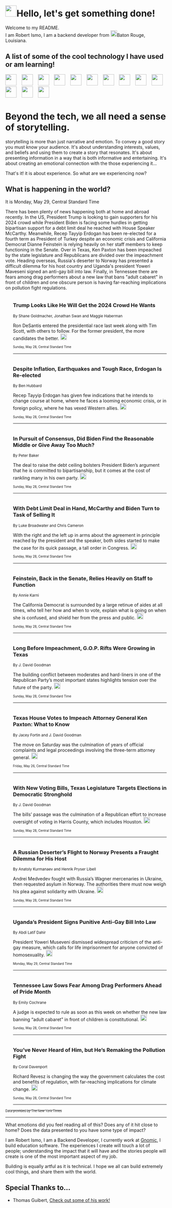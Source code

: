 <h1><img src="https://emojis.slackmojis.com/emojis/images/1643514375/3493/hot-coffee.gif?1643514375" width="35"/>Hello, let's get something done!</h1>

<p>Welcome to my README.<br/>
I am Robert Ismo, I am a backend developer from <img src="https://emojis.slackmojis.com/emojis/images/1638395689/50435/moulin_rouge.png?1638395689" width="20"/>Baton Rouge, Louisiana.</p>
<h2>A list of some of the cool technology I have used or am learning!</h2>
<p>
<img src="https://emojis.slackmojis.com/emojis/images/1643516091/21142/meow_bongotap.gif?1643516091" width="35" alt="">
<img src="https://img.shields.io/badge/Favorite%20Frontend%20Framework-SvelteKit-f83903" alt="">
<img src="https://img.shields.io/badge/Second%20Favorite-Vue-40b581" alt="">
<img src="https://img.shields.io/badge/Most%20Used%20Runtime-Nodejs-78b061" alt="">
<img src="https://emojis.slackmojis.com/emojis/images/1643517416/34482/fire.gif?1643517416" width="35" alt="">
<img src="https://img.shields.io/badge/Javascript%20But%20Better-Typescript-0078ca" alt="">
<img src="https://img.shields.io/badge/Favorite%20Language-Elixir-3e244d" alt="">
<img src="https://img.shields.io/badge/Containerize%20Everything-Docker-6ac9ef" alt="">
<img src="https://emojis.slackmojis.com/emojis/images/1643514596/5999/meow_party.gif?1643514596" width="35" alt="">
<img src="https://img.shields.io/badge/API%20Love%20Language-Graphql-de32a5" alt="">
<img src="https://img.shields.io/badge/Our%20Favorite%20Version%20Controller-Git-e94f33" alt="">
<img src="https://img.shields.io/badge/Favorite%20Database-Redis-d42d1d" alt="">
<img src="https://emojis.slackmojis.com/emojis/images/1643514559/5584/deployparrot.gif?1643514559" width="35" alt="">
<img src="https://img.shields.io/badge/Container%20Interstate-RabbitMQ-f66200" alt="">
<img src="https://img.shields.io/badge/Gotta%20Learn-Kubernetes-316adf" alt="">
<img src="https://img.shields.io/badge/Really%20Mature%20Now-WASM-654fef" alt="">
<img src="https://emojis.slackmojis.com/emojis/images/1666642497/61942/dance_vibe.gif?1666642497" width="35" alt="">
<img src="https://img.shields.io/badge/For%20My%20M1-ARM64-657d96" alt="">
<img src="https://img.shields.io/badge/Loving%20This%20So%20Much-TailwindCSS-17bcb5" alt="">
<img src="https://img.shields.io/badge/Cool%20Build%20Tool-Vite-f9cb24" alt="">
<img src="https://emojis.slackmojis.com/emojis/images/1669231376/62819/working-on-it.gif?1669231376" width="35" alt="">
<img src="https://img.shields.io/badge/Fun%20and%20Easy%20Database-MongoDB-5f8c49" alt="">
<img src="https://img.shields.io/badge/JS%20Life%20Support-NPM-c73737" alt="">
<img src="https://img.shields.io/badge/I%20Liked%20It-DynamoDB-0073b9" alt="">
<img src="https://emojis.slackmojis.com/emojis/images/1643514045/46/question.gif?1643514045" width="35" alt="">
<img src="https://img.shields.io/badge/cool-React-60d6f9" alt="">
<img src="https://img.shields.io/badge/Future%20Big%20Project-Lambda-f37e00" alt="">
<img src="https://img.shields.io/badge/NPM%20But%20Better-PNPM-f1aa07" alt="">
<img src="https://emojis.slackmojis.com/emojis/images/1643514943/9662/fbwow.gif?1643514943" width="35" alt="">
<img src="https://img.shields.io/badge/First%20Language-C-662079" alt="">
<img src="https://img.shields.io/badge/Where%20I%20Deploy%20Frontend-Vercel-000000" alt="">
<img src="https://img.shields.io/badge/Who%20Does%20not%20Want%20an%20App-Swift-f9492a" alt="">
<img src="https://emojis.slackmojis.com/emojis/images/1643514058/151/javascript.png?1643514058" width="35" alt="">
<img src="https://img.shields.io/badge/cool-Python-fbd542" alt="">
<img src="https://img.shields.io/badge/Favorite%20Something-Stripe-656cdc" alt="">
<img src="https://img.shields.io/badge/Of%20Course-HTML5-ed6327" alt="">
<img src="https://emojis.slackmojis.com/emojis/images/1660415405/60731/bomb.gif?1660415405" width="35" alt="">
<img src="https://img.shields.io/badge/hate-CSS-2964ec" alt="">
<img src="https://img.shields.io/badge/Learning-CircleCI-141215" alt="">
<img src="https://img.shields.io/badge/Learning-Rust-fbbb3b" alt="">
<img src="https://emojis.slackmojis.com/emojis/images/1660415397/60712/writing-hand.gif?1660415397" width="35" alt="">
<img src="https://img.shields.io/badge/Dev%20Browser%20of%20Choice-Firefox-cc4e26" alt="">
<img src="https://img.shields.io/badge/Recoverying%20From%20Windows-UNIX-1781e3" alt="">
<img src="https://img.shields.io/badge/LOVE-LogSeq-90c1c2" alt="">
<img src="https://emojis.slackmojis.com/emojis/images/1643514066/223/kirby.gif?1643514066" width="35" alt="">
<img src="https://img.shields.io/badge/Daily%20Driver-MacOS-e6e6e8" alt="">
<img src="https://img.shields.io/badge/Git%20Server-Github-000000" alt="">
<img src="https://img.shields.io/badge/enjoyable-EC2-f17428" alt="">
<img src="https://emojis.slackmojis.com/emojis/images/1643514239/2069/excited.gif?1643514239" width="35" alt="">
</p>
<h1>Beyond the tech, we all need a sense of storytelling.</h1>
<p>storytelling is more than just narrative and emotion. To convey a good story you must know your audience. It's about understanding interests, values, and beliefs and using them to create a story that resonates. It's about presenting information in a way that is both informative and entertaining. It's about creating an emotional connection with the those experiencing it...</p>
<p>That's it! it is about experience. So what are we experiencing now?</p>
<h2>What is happening in the world?</h2>
<p>It is Monday, May 29, Central Standard Time</p>
<p>
There has been plenty of news happening both at home and abroad recently. In the US, President Trump is looking to gain supporters for his 2024 crowd while President Biden is facing some hurdles in getting bipartisan support for a debt limit deal he reached with House Speaker McCarthy. Meanwhile, Recep Tayyip Erdogan has been re-elected for a fourth term as President of Turkey despite an economic crisis and California Democrat Dianne Feinstein is relying heavily on her staff members to keep functioning in the Senate. Over in Texas, Ken Paxton has been impeached by the state legislature and Republicans are divided over the impeachment vote. Heading overseas, Russia&#39;s deserter to Norway has presented a difficult dilemma for his host country and Uganda&#39;s president Yoweri Maveseni signed an anti-gay bill into law. Finally, in Tennessee there are fears among drag performers about a new law that bans &quot;adult cabaret&quot; in front of children and one obscure person is having far-reaching implications on pollution fight regulations.</p>
<ol>
<img src="https://img.shields.io/badge/-us-blue" alt="">
<h3>Trump Looks Like He Will Get the 2024 Crowd He Wants</h3>
<sub>By Shane Goldmacher, Jonathan Swan and Maggie Haberman</sub>
<p>Ron DeSantis entered the presidential race last week along with Tim Scott, with others to follow. For the former president, the more candidates the better.  <a href="https://nyti.ms/3qcZOn0"><img src="https://developer.nytimes.com/files/poweredby_nytimes_30b.png?v=1583354208352" height="20"></a></p>
<sub><sub>Sunday, May 28, Central Standard Time</sub></sub>
<hr/>
<img src="https://img.shields.io/badge/-world-blue" alt="">
<h3>Despite Inflation, Earthquakes and Tough Race, Erdogan Is Re-elected</h3>
<sub>By Ben Hubbard</sub>
<p>Recep Tayyip Erdogan has given few indications that he intends to change course at home, where he faces a looming economic crisis, or in foreign policy, where he has vexed Western allies.  <a href="https://nyti.ms/3IL0WES"><img src="https://developer.nytimes.com/files/poweredby_nytimes_30b.png?v=1583354208352" height="20"></a></p>
<sub><sub>Sunday, May 28, Central Standard Time</sub></sub>
<hr/>
<img src="https://img.shields.io/badge/-us-blue" alt="">
<h3>In Pursuit of Consensus, Did Biden Find the Reasonable Middle or Give Away Too Much?</h3>
<sub>By Peter Baker</sub>
<p>The deal to raise the debt ceiling bolsters President Biden’s argument that he is committed to bipartisanship, but it comes at the cost of rankling many in his own party.  <a href="https://nyti.ms/3MEP0FB"><img src="https://developer.nytimes.com/files/poweredby_nytimes_30b.png?v=1583354208352" height="20"></a></p>
<sub><sub>Sunday, May 28, Central Standard Time</sub></sub>
<hr/>
<img src="https://img.shields.io/badge/-us-blue" alt="">
<h3>With Debt Limit Deal in Hand, McCarthy and Biden Turn to Task of Selling It</h3>
<sub>By Luke Broadwater and Chris Cameron</sub>
<p>With the right and the left up in arms about the agreement in principle reached by the president and the speaker, both sides started to make the case for its quick passage, a tall order in Congress.  <a href="https://nyti.ms/3WFyWb7"><img src="https://developer.nytimes.com/files/poweredby_nytimes_30b.png?v=1583354208352" height="20"></a></p>
<sub><sub>Sunday, May 28, Central Standard Time</sub></sub>
<hr/>
<img src="https://img.shields.io/badge/-us-blue" alt="">
<h3>Feinstein, Back in the Senate, Relies Heavily on Staff to Function</h3>
<sub>By Annie Karni</sub>
<p>The California Democrat is surrounded by a large retinue of aides at all times, who tell her how and when to vote, explain what is going on when she is confused, and shield her from the press and public.  <a href="https://nyti.ms/3MG16hE"><img src="https://developer.nytimes.com/files/poweredby_nytimes_30b.png?v=1583354208352" height="20"></a></p>
<sub><sub>Sunday, May 28, Central Standard Time</sub></sub>
<hr/>
<img src="https://img.shields.io/badge/-us-blue" alt="">
<h3>Long Before Impeachment, G.O.P. Rifts Were Growing in Texas</h3>
<sub>By J. David Goodman</sub>
<p>The building conflict between moderates and hard-liners in one of the Republican Party’s most important states highlights tension over the future of the party.  <a href="https://nyti.ms/3oIVsmW"><img src="https://developer.nytimes.com/files/poweredby_nytimes_30b.png?v=1583354208352" height="20"></a></p>
<sub><sub>Sunday, May 28, Central Standard Time</sub></sub>
<hr/>
<img src="https://img.shields.io/badge/-us-blue" alt="">
<h3>Texas House Votes to Impeach Attorney General Ken Paxton: What to Know</h3>
<sub>By Jacey Fortin and J. David Goodman</sub>
<p>The move on Saturday was the culmination of years of official complaints and legal proceedings involving the three-term attorney general.  <a href="https://nyti.ms/3N1lPhz"><img src="https://developer.nytimes.com/files/poweredby_nytimes_30b.png?v=1583354208352" height="20"></a></p>
<sub><sub>Friday, May 26, Central Standard Time</sub></sub>
<hr/>
<img src="https://img.shields.io/badge/-us-blue" alt="">
<h3>With New Voting Bills, Texas Legislature Targets Elections in Democratic Stronghold</h3>
<sub>By J. David Goodman</sub>
<p>The bills’ passage was the culmination of a Republican effort to increase oversight of voting in Harris County, which includes Houston.  <a href="https://nyti.ms/45xWWRI"><img src="https://developer.nytimes.com/files/poweredby_nytimes_30b.png?v=1583354208352" height="20"></a></p>
<sub><sub>Sunday, May 28, Central Standard Time</sub></sub>
<hr/>
<img src="https://img.shields.io/badge/-world-blue" alt="">
<h3>A Russian Deserter’s Flight to Norway Presents a Fraught Dilemma for His Host</h3>
<sub>By Anatoly Kurmanaev and Henrik Pryser Libell</sub>
<p>Andrei Medvedev fought with Russia’s Wagner mercenaries in Ukraine, then requested asylum in Norway. The authorities there must now weigh his plea against solidarity with Ukraine.  <a href="https://nyti.ms/3MG16OG"><img src="https://developer.nytimes.com/files/poweredby_nytimes_30b.png?v=1583354208352" height="20"></a></p>
<sub><sub>Sunday, May 28, Central Standard Time</sub></sub>
<hr/>
<img src="https://img.shields.io/badge/-world-blue" alt="">
<h3>Uganda’s President Signs Punitive Anti-Gay Bill Into Law</h3>
<sub>By Abdi Latif Dahir</sub>
<p>President Yoweri Museveni dismissed widespread criticism of the anti-gay measure, which calls for life imprisonment for anyone convicted of homosexuality.  <a href="https://nyti.ms/3qf88Cy"><img src="https://developer.nytimes.com/files/poweredby_nytimes_30b.png?v=1583354208352" height="20"></a></p>
<sub><sub>Monday, May 29, Central Standard Time</sub></sub>
<hr/>
<img src="https://img.shields.io/badge/-us-blue" alt="">
<h3>​Tennessee Law Sows Fear Among Drag Performers Ahead of Pride Month</h3>
<sub>By Emily Cochrane</sub>
<p>A judge is expected to rule as soon as this week on whether the new law banning “adult cabaret” in front of children is constitutional.  <a href="https://nyti.ms/3WCMzba"><img src="https://developer.nytimes.com/files/poweredby_nytimes_30b.png?v=1583354208352" height="20"></a></p>
<sub><sub>Sunday, May 28, Central Standard Time</sub></sub>
<hr/>
<img src="https://img.shields.io/badge/-climate-blue" alt="">
<h3>You’ve Never Heard of Him, but He’s Remaking the Pollution Fight</h3>
<sub>By Coral Davenport</sub>
<p>Richard Revesz is changing the way the government calculates the cost and benefits of regulation, with far-reaching implications for climate change.  <a href="https://nyti.ms/3WGbACA"><img src="https://developer.nytimes.com/files/poweredby_nytimes_30b.png?v=1583354208352" height="20"></a></p>
<sub><sub>Sunday, May 28, Central Standard Time</sub></sub>
<hr/>
</ol>
<a href="https://developer.nytimes.com"><sub><sub>Data provided by The New York Times</sub></sub></a>
<hr/>
<p>What emotions did you feel reading all of this? Does any of it hit close to home? Does the data presented to you have some type of impact?</p>
<p>I am Robert Ismo, I am a Backend Developer, I currently work at <a href="https://gnomic.education/">Gnomic</a>, I build education software. The experiences I create will touch a lot of people; understanding the impact that it will have and the stories people will create is one of the most important aspect of my job.</p>
<p>Building is equally artful as it is technical. I hope we all can build extremely cool things, and share them with the world.</p>
<h2>Special Thanks to...</h2>
<ul>
<li>Thomas Guibert, <a href="https://github.com/thmsgbrt/thmsgbrt">Check out some of his work!</a></li>
</ul>